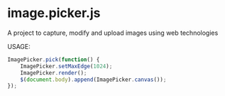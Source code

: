 image.picker.js
===============

A project to capture, modify and upload images using web technologies

USAGE:

```javascript
ImagePicker.pick(function() {
    ImagePicker.setMaxEdge(1024);
    ImagePicker.render();
    $(document.body).append(ImagePicker.canvas());
});
```